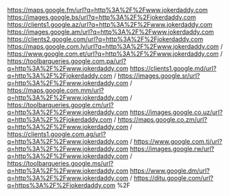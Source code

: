 https://maps.google.fm/url?q=http%3A%2F%2Fwww.jokerdaddy.com 
https://images.google.bs/url?q=http%3A%2F%2Fjokerdaddy.com 
https://clients1.google.az/url?q=http%3A%2F%2Fwww.jokerdaddy.com 
https://images.google.am/url?q=http%3A%2F%2Fwww.jokerdaddy.com 
https://clients2.google.com/url?q=http%3A%2F%2Fjokerdaddy.com 
https://maps.google.com.ly/url?q=http%3A%2F%2Fwww.jokerdaddy.com /
https://www.google.com.et/url?q=http%3A%2F%2Fwww.jokerdaddy.com /
https://toolbarqueries.google.com.pa/url?q=http%3A%2F%2Fwww.jokerdaddy.com 
https://clients1.google.md/url?q=http%3A%2F%2Fjokerdaddy.com /
https://images.google.sr/url?q=http%3A%2F%2Fwww.jokerdaddy.com /
https://maps.google.com.mm/url?q=http%3A%2F%2Fwww.jokerdaddy.com /
https://toolbarqueries.google.cm/url?q=http%3A%2F%2Fwww.jokerdaddy.com 
https://images.google.co.uz/url?q=http%3A%2F%2Fjokerdaddy.com /
https://maps.google.co.zm/url?q=http%3A%2F%2Fwww.jokerdaddy.com /
https://clients1.google.com.ag/url?q=http%3A%2F%2Fwww.jokerdaddy.com /
https://www.google.com.tj/url?q=http%3A%2F%2Fwww.jokerdaddy.com 
https://images.google.rw/url?q=http%3A%2F%2Fwww.jokerdaddy.com /
https://toolbarqueries.google.ms/url?q=http%3A%2F%2Fwww.jokerdaddy.com 
https://www.google.dm/url?q=http%3A%2F%2Fwww.jokerdaddy.com /
https://ditu.google.com/url?q=https%3A%2F%2Fjokerdaddy.com %2F
